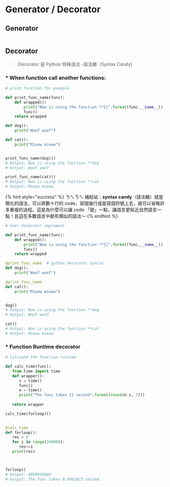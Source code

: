 # Generator / Decorator

## Generator

```

```

## Decorator

> Decorator 是 Python 特殊語法 -語法糖（Syntax Candy\)

### \* When function call another functions:

```python
# print function for example

def print_func_name(func):
    def wrapped():
        print("Now is using the function **{}".format(func.__name__))
        func()
    return wrapped

def dog():
    print("Woof woof")

def cat():
    print("Mioew mioew")


print_func_name(dog)()
# Output: Now is using the function **dog
# Output: Woof woof

print_func_name(cat)()
# Output: Now is using the function **cat
# Output: Mieow mieow
```

{% hint style="success" %}
ㄋㄟㄋㄟ 補給站：**syntax candy**（語法糖）就是簡化的語法，可以將數十行的 code，寫個幾行或是寫個符號上去，就可以省略許多重複的過程。這是為什麼可以讓 code 「甜」一點，讓語言更貼近自然語言一點！且這在多數語言中都有類似的語法～
{% endhint %}



```python
# User decorator implement

def print_func_name(func):
    def wrapped():
        print("Now is using the function **{}".format(func.__name__))
        func()
    return wrapped

@print_func_name  # python decorator syntax
def dog():
    print("Woof woof")

@print_func_name
def cat():
    print("Mioew mioew")


dog()
# Output: Now is using the function **dog
# Output: Woof woof

cat()
# Output: Now is using the function **cat
# Output: Mieow mieow
```

### \* Function Runtime decorator 

```python
# Calcuate the function runtime

def calc_time(func):
   from time import time
   def wrapper():
      s = time()
      func() 
      e = time()
      print("The func takes {} second".format(round(e-s, 7)))
   
   return wrapper

calc_time(forloop)()

            
@calc_time
def forloop():
   res = 0
   for i in range(100000):
      res+=i
   print(res)



forloop()
# Output: 4999950000
# Output: The func takes 0.0062823 second
```


